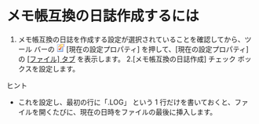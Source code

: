 # メモ帳互換の日誌作成するには

1. メモ帳互換の日誌を作成する設定が選択されていることを確認してから、ツール バーの
![](../../images/properties.gif) \[現在の設定プロパティ\]
を押して、\[現在の設定プロパティ\] の [\[ファイル\] タブ](../../dlg/properties/file/index) を表示します。
2.\[メモ帳互換の日誌作成\] チェック ボックスを設定します。

ヒント

- これを設定し、最初の行に「.LOG」 という 1 行だけを書いておくと、ファイルを開くたびに、現在の日時をファイルの最後に挿入します。
